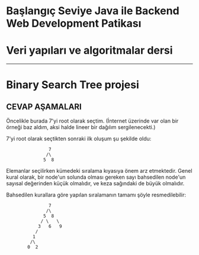 # Başlangıç Seviye Java ile Backend Web Development Patikası

# Veri yapıları ve algoritmalar dersi 
---

# Binary Search Tree projesi 


## CEVAP AŞAMALARI
Öncelikle burada 7'yi root olarak seçtim. (İnternet üzerinde var olan bir örneği baz aldım, aksi halde lineer bir dağılım sergilenecekti.)

7'yi root olarak seçtikten sonraki ilk oluşum şu şekilde oldu:

                    7
                   /\
                  5  8

Elemanlar seçilirken kümedeki sıralama kıyasıya önem arz etmektedir. Genel kural olarak, bir node'un solunda olması gereken sayı bahsedilen node'un sayısal değerinden küçük olmalıdır, ve keza sağındaki de büyük olmalıdır.

Bahsedilen kurallara göre yapılan sıralamanın tamamı şöyle resmedilebilir:


                    7
                   /\
                  5  8
                 / \   \
                3   6   9
               /
              1
             /\
            0  2


